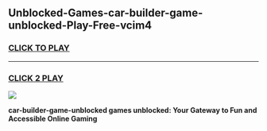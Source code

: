 
## Unblocked-Games-car-builder-game-unblocked-Play-Free-vcim4
<h3>
<a href="https://premium76.site?title=car-builder-game-unblocked&ref=09A">CLICK TO PLAY</a></h3>
<hr>

<h3>
<a href="https://premium76.site?title=car-builder-game-unblocked&ref=09A">CLICK 2 PLAY</a>
  
</h3>

<a href="https://premium76.site?title=car-builder-game-unblocked&ref=09A"><img src="https://clearcache.store/games.png"></a>


**car-builder-game-unblocked games unblocked: Your Gateway to Fun and Accessible Online Gaming**
